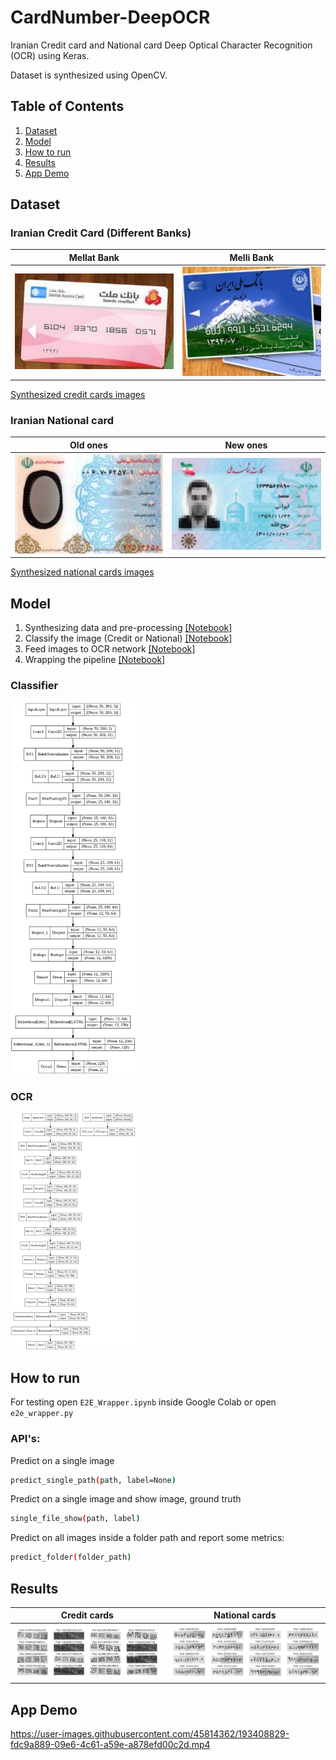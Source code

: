 # CardNumber-DeepOCR

Iranian Credit card and National card Deep Optical Character Recognition (OCR) using Keras.

Dataset is synthesized using OpenCV.


## Table of Contents

1. [Dataset](#dataset)
2. [Model](#model)
3. [How to run](#how-to-run)
4. [Results](#results)
5. [App Demo](#app-demo)


## Dataset

### Iranian Credit Card (Different Banks)
Mellat Bank            |  Melli Bank
:-------------------------:|:-------------------------:
![Mellat-Bank](Assets/Mellat_Bank.jpg)  |  ![Melli-Bank](Assets/Melli_Bank.jpg)

[Synthesized credit cards images](Datasets/train_synthesized/Credit/)

### Iranian National card
Old ones            |  New ones
:-------------------------:|:-------------------------:
![National-Old](Assets/National_Old.jpg)  |  ![National-New](Assets/National_New.jpg)

[Synthesized national cards images](Datasets/train_synthesized/National/)


## Model

1. Synthesizing data and pre-processing [[Notebook]](Notebooks/Dataset.ipynb)
2. Classify the image (Credit or National) [[Notebook]](Notebooks/National_Credit_Classifier.ipynb)
3. Feed images to OCR network [[Notebook]](Notebooks/OCR_Network.ipynb)
4. Wrapping the pipeline [[Notebook]](Notebooks/E2E_Wrapper.ipynb)

### Classifier
<img src="Assets/Classifier_Model.png" alt="Classifier-Model" width="200"/>

### OCR
<img src="Assets/OCR_Model.png" alt="OCR-Model" width="200"/>


## How to run

For testing open ```E2E_Wrapper.ipynb``` inside Google Colab or open ```e2e_wrapper.py```

### API's:
Predict on a single image
```bash
predict_single_path(path, label=None)
```

Predict on a single image and show image, ground truth
```bash
single_file_show(path, label)
```

Predict on all images inside a folder path and report some metrics:
```bash
predict_folder(folder_path)
```


## Results

Credit cards            |  National cards
:-------------------------:|:-------------------------:
![Result-Credit](Assets/Result_Credit.jpg)  |  ![Result-National](Assets/Result_National.jpg)


## App Demo

https://user-images.githubusercontent.com/45814362/193408829-fdc9a889-09e6-4c61-a59e-a878efd00c2d.mp4
